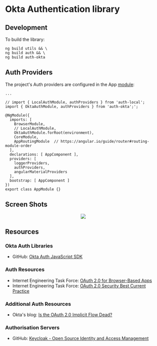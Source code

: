 # Okta Authentication library

## Development

To build the library:

```
ng build utils && \
ng build auth && \
ng build auth-okta
```

## Auth Providers

The project's Auth providers are configured in the App [module](https://github.com/Robinyo/serendipity/blob/master/src/app/app.module.ts):

```
...

// import { LocalAuthModule, authProviders } from 'auth-local';
import { OktaAuthModule, authProviders } from 'auth-okta';';

@NgModule({
  imports: [
    BrowserModule,
    // LocalAuthModule,
    OktaAuthModule.forRoot(environment),
    CoreModule,
    AppRoutingModule  // https://angular.io/guide/router#routing-module-order
  ],
  declarations: [ AppComponent ],
  providers: [
    loggerProviders,
    authProviders,
    angularMaterialProviders
  ],
  bootstrap: [ AppComponent ]
})
export class AppModule {}
```

## Screen Shots

<p align="center">
  <img src="https://github.com/Robinyo/serendipity/blob/master/screen-shots/okta-login.png">
</p>

## Resources

### Okta Auth Libraries
* GitHub: [Okta Auth JavaScript SDK](https://github.com/okta/okta-auth-js)

### Auth Resources
* Internet Engineering Task Force: [OAuth 2.0 for Browser-Based Apps](https://datatracker.ietf.org/doc/draft-ietf-oauth-browser-based-apps/)
* Internet Engineering Task Force: [OAuth 2.0 Security Best Current Practice](https://datatracker.ietf.org/doc/draft-ietf-oauth-security-topics/)

### Additional Auth Resources
* Okta's blog: [Is the OAuth 2.0 Implicit Flow Dead?](https://developer.okta.com/blog/2019/05/01/is-the-oauth-implicit-flow-dead)

### Authorisation Servers
* GitHub: [Keycloak - Open Source Identity and Access Management](https://www.keycloak.org/)
